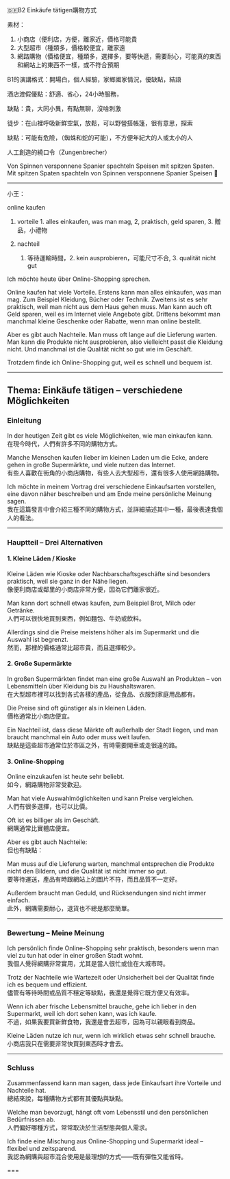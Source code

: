 🇩🇪B2 Einkäufe tätigen購物方式


素材：

1. 小商店（便利店，方便，離家近，價格可能貴
2. 大型超市（種類多，價格較便宜，離家遠
3. 網路購物（價格便宜，種類多，選擇多，要等快遞，需要耐心，可能真的東西和網站上的東西不一樣，或不符合預期




B1的演講格式：開場白，個人經驗，家鄉國家情況，優缺點，結語


酒店渡假優點：舒適、省心，24小時服務，

缺點：貴，大同小異，有點無聊，沒啥刺激




徒步：在山裡呼吸新鮮空氣，放鬆，可以野營搭帳篷，很有意思，探索

缺點：可能有危險，（蜘蛛和蛇的可能），不方便年紀大的人或太小的人



人工創造的繞口令（Zungenbrecher）

Von Spinnen versponnene Spanier spachteln Speisen mit spitzen Spaten. Mit spitzen Spaten spachteln von Spinnen versponnene Spanier Speisen 🤣


---



小王：

online kaufen

1. vorteile 1. alles einkaufen, was man mag, 2, praktisch, geld sparen, 3. 贈品，小禮物

2. nachteil
    1. 等待運輸時間，2. kein ausprobieren，可能尺寸不合, 3. qualität nicht gut



Ich möchte heute über Online-Shopping sprechen.

Online kaufen hat viele Vorteile.
Erstens kann man alles einkaufen, was man mag. Zum Beispiel Kleidung, Bücher oder Technik.
Zweitens ist es sehr praktisch, weil man nicht aus dem Haus gehen muss.
Man kann auch oft Geld sparen, weil es im Internet viele Angebote gibt.
Drittens bekommt man manchmal kleine Geschenke oder Rabatte, wenn man online bestellt.

Aber es gibt auch Nachteile.
Man muss oft lange auf die Lieferung warten.
Man kann die Produkte nicht ausprobieren, also vielleicht passt die Kleidung nicht.
Und manchmal ist die Qualität nicht so gut wie im Geschäft.

Trotzdem finde ich Online-Shopping gut, weil es schnell und bequem ist.

---





## Thema: Einkäufe tätigen – verschiedene Möglichkeiten

### Einleitung

In der heutigen Zeit gibt es viele Möglichkeiten, wie man einkaufen kann.  
在現今時代，人們有許多不同的購物方式。

Manche Menschen kaufen lieber im kleinen Laden um die Ecke, andere gehen in große Supermärkte, und viele nutzen das Internet.  
有些人喜歡在街角的小商店購物，有些人去大型超市，還有很多人使用網路購物。

Ich möchte in meinem Vortrag drei verschiedene Einkaufsarten vorstellen, eine davon näher beschreiben und am Ende meine persönliche Meinung sagen.  
我在這篇發言中會介紹三種不同的購物方式，並詳細描述其中一種，最後表達我個人的看法。

---

### Hauptteil – Drei Alternativen

#### 1. Kleine Läden / Kioske

Kleine Läden wie Kioske oder Nachbarschaftsgeschäfte sind besonders praktisch, weil sie ganz in der Nähe liegen.  
像便利商店或鄰里的小商店非常方便，因為它們離家很近。

Man kann dort schnell etwas kaufen, zum Beispiel Brot, Milch oder Getränke.  
人們可以很快地買到東西，例如麵包、牛奶或飲料。

Allerdings sind die Preise meistens höher als im Supermarkt und die Auswahl ist begrenzt.  
然而，那裡的價格通常比超市貴，而且選擇較少。

#### 2. Große Supermärkte

In großen Supermärkten findet man eine große Auswahl an Produkten – von Lebensmitteln über Kleidung bis zu Haushaltswaren.  
在大型超市裡可以找到各式各樣的產品，從食品、衣服到家庭用品都有。

Die Preise sind oft günstiger als in kleinen Läden.  
價格通常比小商店便宜。

Ein Nachteil ist, dass diese Märkte oft außerhalb der Stadt liegen, und man braucht manchmal ein Auto oder muss weit laufen.  
缺點是這些超市通常位於市區之外，有時需要開車或走很遠的路。

#### 3. Online-Shopping

Online einzukaufen ist heute sehr beliebt.  
如今，網路購物非常受歡迎。

Man hat viele Auswahlmöglichkeiten und kann Preise vergleichen.  
人們有很多選擇，也可以比價。

Oft ist es billiger als im Geschäft.  
網購通常比實體店便宜。

Aber es gibt auch Nachteile:  
但也有缺點：

Man muss auf die Lieferung warten, manchmal entsprechen die Produkte nicht den Bildern, und die Qualität ist nicht immer so gut.  
要等待運送，產品有時跟網站上的圖片不符，而且品質不一定好。

Außerdem braucht man Geduld, und Rücksendungen sind nicht immer einfach.  
此外，網購需要耐心，退貨也不總是那麼簡單。

---

### Bewertung – Meine Meinung

Ich persönlich finde Online-Shopping sehr praktisch, besonders wenn man viel zu tun hat oder in einer großen Stadt wohnt.  
我個人覺得網購非常實用，尤其是當人很忙或住在大城市時。

Trotz der Nachteile wie Wartezeit oder Unsicherheit bei der Qualität finde ich es bequem und effizient.  
儘管有等待時間或品質不穩定等缺點，我還是覺得它既方便又有效率。

Wenn ich aber frische Lebensmittel brauche, gehe ich lieber in den Supermarkt, weil ich dort sehen kann, was ich kaufe.  
不過，如果我要買新鮮食物，我還是會去超市，因為可以親眼看到商品。

Kleine Läden nutze ich nur, wenn ich wirklich etwas sehr schnell brauche.  
小商店我只在需要非常快買到東西時才會去。

---

### Schluss

Zusammenfassend kann man sagen, dass jede Einkaufsart ihre Vorteile und Nachteile hat.  
總結來說，每種購物方式都有其優點與缺點。

Welche man bevorzugt, hängt oft vom Lebensstil und den persönlichen Bedürfnissen ab.  
人們偏好哪種方式，常常取決於生活型態與個人需求。

Ich finde eine Mischung aus Online-Shopping und Supermarkt ideal – flexibel und zeitsparend.  
我認為網購與超市混合使用是最理想的方式——既有彈性又能省時。






===

